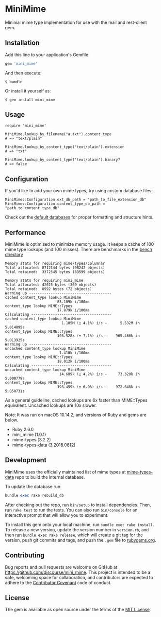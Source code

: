 # MiniMime

Minimal mime type implementation for use with the mail and rest-client gem.

## Installation

Add this line to your application's Gemfile:

```ruby
gem 'mini_mime'
```

And then execute:

    $ bundle

Or install it yourself as:

    $ gem install mini_mime

## Usage

```
require 'mini_mime'

MiniMime.lookup_by_filename("a.txt").content_type
# => "text/plain"

MiniMime.lookup_by_content_type("text/plain").extension
# => "txt"

MiniMime.lookup_by_content_type("text/plain").binary?
# => false

```

## Configuration

If you'd like to add your own mime types, try using custom database files:

```
MiniMime::Configuration.ext_db_path = "path_to_file_extension_db"
MiniMime::Configuration.content_type_db_path = "path_to_content_type_db"
```

Check out the [default databases](lib/db) for proper formatting and structure hints.

## Performance

MiniMime is optimised to minimize memory usage. It keeps a cache of 100 mime type lookups (and 100 misses). There are benchmarks in the [bench directory](https://github.com/discourse/mini_mime/blob/master/bench/bench.rb)

```
Memory stats for requiring mime/types/columnar
Total allocated: 8712144 bytes (98242 objects)
Total retained:  3372545 bytes (33599 objects)

Memory stats for requiring mini_mime
Total allocated: 42625 bytes (369 objects)
Total retained:  8992 bytes (72 objects)
Warming up --------------------------------------
cached content_type lookup MiniMime
                        85.109k i/100ms
content_type lookup MIME::Types
                        17.879k i/100ms
Calculating -------------------------------------
cached content_type lookup MiniMime
                          1.105M (± 4.1%) i/s -      5.532M in   5.014895s
content_type lookup MIME::Types
                        193.528k (± 7.1%) i/s -    965.466k in   5.013925s
Warming up --------------------------------------
uncached content_type lookup MiniMime
                         1.410k i/100ms
content_type lookup MIME::Types
                        18.012k i/100ms
Calculating -------------------------------------
uncached content_type lookup MiniMime
                         14.689k (± 4.2%) i/s -     73.320k in   5.000779s
content_type lookup MIME::Types
                        193.459k (± 6.9%) i/s -    972.648k in   5.050731s
```

As a general guideline, cached lookups are 6x faster than MIME::Types equivalent. Uncached lookups are 10x slower.

Note: It was run on macOS 10.14.2, and versions of Ruby and gems are below.

- Ruby 2.6.0
- mini_mime (1.0.1)
- mime-types (3.2.2)
- mime-types-data (3.2018.0812)

## Development

MiniMime uses the officially maintained list of mime types at [mime-types-data](https://github.com/mime-types/mime-types-data) repo to build the internal database.

To update the database run:

```ruby
bundle exec rake rebuild_db
```

After checking out the repo, run `bin/setup` to install dependencies. Then, run `rake test` to run the tests. You can also run `bin/console` for an interactive prompt that will allow you to experiment.

To install this gem onto your local machine, run `bundle exec rake install`. To release a new version, update the version number in `version.rb`, and then run `bundle exec rake release`, which will create a git tag for the version, push git commits and tags, and push the `.gem` file to [rubygems.org](https://rubygems.org).

## Contributing

Bug reports and pull requests are welcome on GitHub at https://github.com/discourse/mini_mime. This project is intended to be a safe, welcoming space for collaboration, and contributors are expected to adhere to the [Contributor Covenant](http://contributor-covenant.org) code of conduct.

## License

The gem is available as open source under the terms of the [MIT License](http://opensource.org/licenses/MIT).
